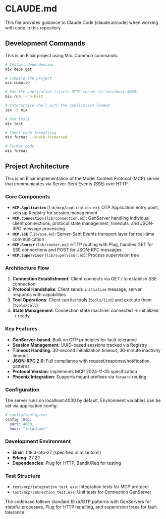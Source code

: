 # CLAUDE.md

This file provides guidance to Claude Code (claude.ai/code) when working with code in this repository.

## Development Commands

This is an Elixir project using Mix. Common commands:

```bash
# Install dependencies
mix deps.get

# Compile the project
mix compile

# Run the application (starts HTTP server on localhost:4000)
mix run --no-halt

# Interactive shell with the application loaded
iex -S mix

# Run tests
mix test

# Check code formatting
mix format --check-formatted

# Format code
mix format
```

## Project Architecture

This is an Elixir implementation of the Model Context Protocol (MCP) server that communicates via Server-Sent Events (SSE) over HTTP.

### Core Components

- **`MCP.Application`** (`lib/mcp/application.ex`): OTP Application entry point, sets up Registry for session management
- **`MCP.Connection`** (`lib/connection.ex`): GenServer handling individual client connections, protocol state management, timeouts, and JSON-RPC message processing
- **`MCP.SSE`** (`lib/sse.ex`): Server-Sent Events transport layer for real-time communication
- **`MCP.Router`** (`lib/router.ex`): HTTP routing with Plug, handles GET for SSE connections and POST for JSON-RPC messages
- **`MCP.Supervisor`** (`lib/supervisor.ex`): Process supervision tree

### Architecture Flow

1. **Connection Establishment**: Client connects via GET / to establish SSE connection
2. **Protocol Handshake**: Client sends `initialize` message, server responds with capabilities
3. **Tool Operations**: Client can list tools (`tools/list`) and execute them (`tools/call`)
4. **State Management**: Connection state machine: connected → initialized → ready

### Key Features

- **GenServer-based**: Built on OTP principles for fault tolerance
- **Session Management**: UUID-based sessions tracked via Registry
- **Timeout Handling**: 30-second initialization timeout, 30-minute inactivity timeout
- **JSON-RPC 2.0**: Full compliance with request/response/notification patterns
- **Protocol Version**: Implements MCP 2024-11-05 specification
- **Phoenix Integration**: Supports mount prefixes via `forward` routing

### Configuration

The server runs on localhost:4000 by default. Environment variables can be set via application config:

```elixir
# config/config.exs
config :mcp,
  port: 4000,
  host: "localhost"
```

### Development Environment

- **Elixir**: 1.18.3-otp-27 (specified in mise.toml)
- **Erlang**: 27.2.1
- **Dependencies**: Plug for HTTP, Bandit/Req for testing

### Test Structure

- `test/mcp/integration_test.exs`: Integration tests for MCP protocol
- `test/mcp/connection_test.exs`: Unit tests for Connection GenServer

The codebase follows standard Elixir/OTP patterns with GenServers for stateful processes, Plug for HTTP handling, and supervision trees for fault tolerance.